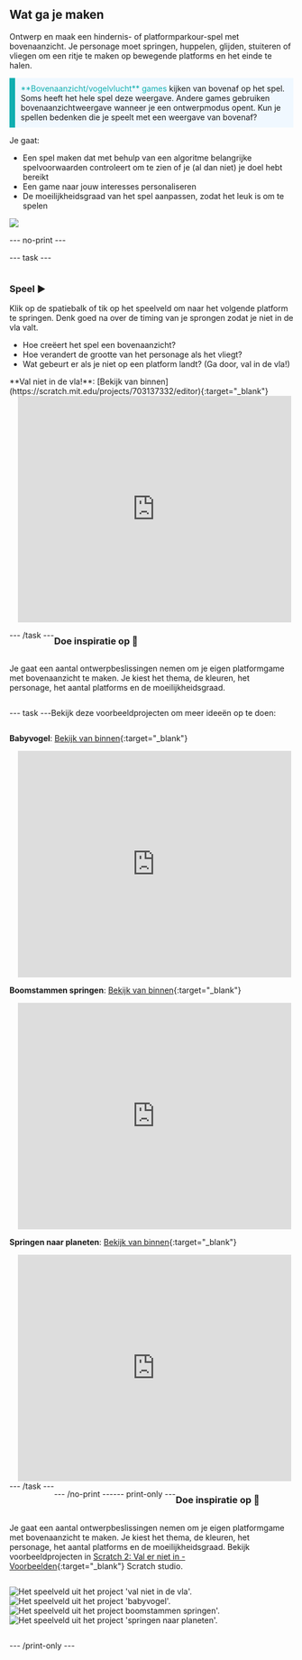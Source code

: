 ## Wat ga je maken

Ontwerp en maak een hindernis- of platformparkour-spel met bovenaanzicht. Je personage moet springen, huppelen, glijden, stuiteren of vliegen om een ritje te maken op bewegende platforms en het einde te halen.

<p style="border-left: solid; border-width:10px; border-color: #0faeb0; background-color: aliceblue; padding: 10px;">
<span style="color: #0faeb0">**Bovenaanzicht/vogelvlucht** games</span> kijken van bovenaf op het spel. Soms heeft het hele spel deze weergave. Andere games gebruiken bovenaanzichtweergave wanneer je een ontwerpmodus opent. Kun je spellen bedenken die je speelt met een weergave van bovenaf? 
</p>

Je gaat:
+ Een spel maken dat met behulp van een algoritme belangrijke spelvoorwaarden controleert om te zien of je (al dan niet) je doel hebt bereikt
+ Een game naar jouw interesses personaliseren
+ De moeilijkheidsgraad van het spel aanpassen, zodat het leuk is om te spelen

![](images/example-strip.png)

--- no-print ---

--- task ---

<div style="display: flex; flex-wrap: wrap">
<div style="flex-basis: 175px; flex-grow: 1">  

### Speel ▶️

Klik op de spatiebalk of tik op het speelveld om naar het volgende platform te springen. Denk goed na over de timing van je sprongen zodat je niet in de vla valt.

+ Hoe creëert het spel een bovenaanzicht? 
+ Hoe verandert de grootte van het personage als het vliegt? 
+ Wat gebeurt er als je niet op een platform landt? (Ga door, val in de vla!)

</div>

<div>
**Val niet in de vla!**: [Bekijk van binnen](https://scratch.mit.edu/projects/703137332/editor){:target="_blank"}
<div class="scratch-preview" style="margin-left: 15px;">
  <iframe allowtransparency="true" width="485" height="402" src="https://scratch.mit.edu/projects/embed/703137332/?autostart=false" frameborder="0"></iframe>
</div>

</div>

--- /task ---

### Doe inspiratie op 💭

Je gaat een aantal ontwerpbeslissingen nemen om je eigen platformgame met bovenaanzicht te maken. Je kiest het thema, de kleuren, het personage, het aantal platforms en de moeilijkheidsgraad.

--- task ---

Bekijk deze voorbeeldprojecten om meer ideeën op te doen:

**Babyvogel**: [Bekijk van binnen](https://scratch.mit.edu/projects/525236983/editor){:target="_blank"}
<div class="scratch-preview" style="margin-left: 15px;">
  <iframe allowtransparency="true" width="485" height="402" src="https://scratch.mit.edu/projects/embed/525236983/?autostart=false" frameborder="0"></iframe>
</div>

**Boomstammen springen**: [Bekijk van binnen](https://scratch.mit.edu/projects/703138801/editor){:target="_blank"}
<div class="scratch-preview" style="margin-left: 15px;">
  <iframe allowtransparency="true" width="485" height="402" src="https://scratch.mit.edu/projects/embed/703138801/?autostart=false" frameborder="0"></iframe>
</div>

**Springen naar planeten**: [Bekijk van binnen](https://scratch.mit.edu/projects/703139336/editor){:target="_blank"}
<div class="scratch-preview" style="margin-left: 15px;">
  <iframe allowtransparency="true" width="485" height="402" src="https://scratch.mit.edu/projects/embed/703139336/?autostart=false" frameborder="0"></iframe>
</div>
--- /task ---

--- /no-print ---

--- print-only ---

### Doe inspiratie op 💭

Je gaat een aantal ontwerpbeslissingen nemen om je eigen platformgame met bovenaanzicht te maken. Je kiest het thema, de kleuren, het personage, het aantal platforms en de moeilijkheidsgraad. Bekijk voorbeeldprojecten in [Scratch 2: Val er niet in - Voorbeelden](https://scratch.mit.edu/studios/29599110/){:target="_blank"} Scratch studio.

![Het speelveld uit het project 'val niet in de vla'.](images/custard.png) ![Het speelveld uit het project 'babyvogel'.](images/bird.png) ![Het speelveld uit het project boomstammen springen'.](images/frog.png) ![Het speelveld uit het project 'springen naar planeten'.](images/space.png)

--- /print-only ---

 
